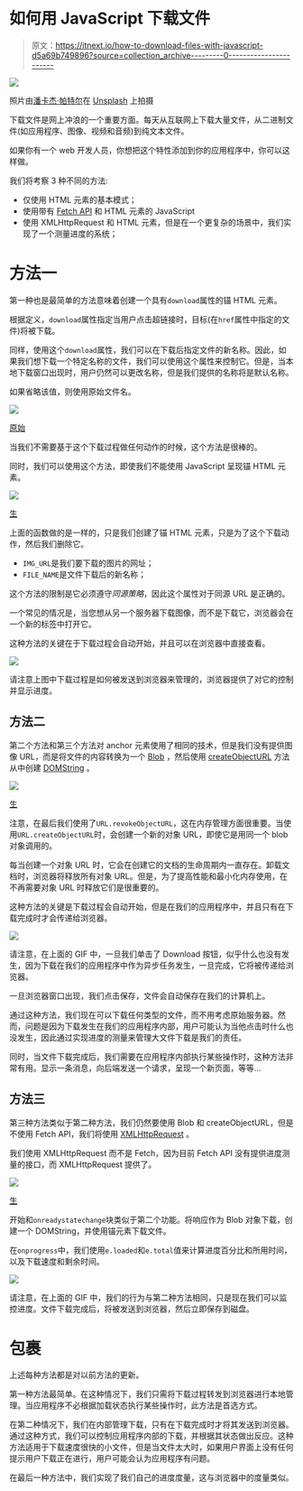 # 如何用 JavaScript 下载文件

> 原文：<https://itnext.io/how-to-download-files-with-javascript-d5a69b749896?source=collection_archive---------0----------------------->

![](img/113717472c6a5d1e307aa1bc0208c4a8.png)

照片由[潘卡杰·帕特尔](https://unsplash.com/@pankajpatel?utm_source=unsplash&utm_medium=referral&utm_content=creditCopyText)在 [Unsplash](https://unsplash.com/s/photos/loading?utm_source=unsplash&utm_medium=referral&utm_content=creditCopyText) 上拍摄

下载文件是网上冲浪的一个重要方面。每天从互联网上下载大量文件，从二进制文件(如应用程序、图像、视频和音频)到纯文本文件。

如果你有一个 web 开发人员，你想把这个特性添加到你的应用程序中，你可以这样做。

我们将考察 3 种不同的方法:

*   仅使用 HTML 元素的基本模式；
*   使用带有 [Fetch API](https://developer.mozilla.org/en-US/docs/Web/API/Fetch_API) 和 HTML 元素的 JavaScript
*   使用 XMLHttpRequest 和 HTML 元素，但是在一个更复杂的场景中，我们实现了一个测量进度的系统；

# 方法一

第一种也是最简单的方法意味着创建一个具有`download`属性的锚 HTML 元素。

根据定义，`download`属性指定当用户点击超链接时，目标(在`href`属性中指定的文件)将被下载。

同样，使用这个`download`属性，我们可以在下载后指定文件的新名称。因此，如果我们想下载一个特定名称的文件，我们可以使用这个属性来控制它。但是，当本地下载窗口出现时，用户仍然可以更改名称，但是我们提供的名称将是默认名称。

如果省略该值，则使用原始文件名。

![](img/2ee31f40c3aaa0c4f71539922cecc530.png)

[原始](https://carbon.now.sh/?bg=rgba%28171%2C+184%2C+195%2C+1%29&t=seti&wt=none&l=htmlmixed&ds=true&dsyoff=20px&dsblur=68px&wc=true&wa=true&pv=56px&ph=56px&ln=false&fl=1&fm=Hack&fs=14px&lh=133%25&si=false&es=2x&wm=false&code=%253Ca%2520href%253D%2522https%253A%252F%252Ft-bucket.sfo3.digitaloceanspaces.com%252F100mb.txt%2522%2520download%250A%2520%2520%253EDownload%2520100mb.txt%253C%252Fa%250A%253E)

当我们不需要基于这个下载过程做任何动作的时候，这个方法是很棒的。

同时，我们可以使用这个方法，即使我们不能使用 JavaScript 呈现锚 HTML 元素。

![](img/a5aa5e6c4350d1d967eedc95ff2e8e34.png)

[生](https://carbon.now.sh/?bg=rgba%28171%2C+184%2C+195%2C+1%29&t=seti&wt=none&l=javascript&ds=true&dsyoff=20px&dsblur=68px&wc=true&wa=true&pv=56px&ph=56px&ln=false&fl=1&fm=Hack&fs=14px&lh=133%25&si=false&es=2x&wm=false&code=function%2520downloadUsingAnchorElement%28%29%2520%257B%250A%2520%2520const%2520anchor%2520%253D%2520document.createElement%28%2522a%2522%29%253B%250A%2520%2520anchor.href%2520%253D%2520IMG_URL%253B%250A%2520%2520anchor.download%2520%253D%2520FILE_NAME%253B%250A%2520%2520%250A%2520%2520document.body.appendChild%28anchor%29%253B%250A%2520%2520anchor.click%28%29%253B%250A%2520%2520document.body.removeChild%28anchor%29%253B%250A%257D)

上面的函数做的是一样的，只是我们创建了锚 HTML 元素，只是为了这个下载动作，然后我们删除它。

*   `IMG_URL`是我们要下载的图片的网址；
*   `FILE_NAME`是文件下载后的新名称；

这个方法的限制是它必须遵守*同源策略*，因此这个属性对于同源 URL 是正确的。

一个常见的情况是，当您想从另一个服务器下载图像，而不是下载它，浏览器会在一个新的标签中打开它。

这种方法的关键在于下载过程会自动开始，并且可以在浏览器中直接查看。

![](img/3228c665a1e8bcc48b730ed4e13e7e80.png)

请注意上图中下载过程是如何被发送到浏览器来管理的，浏览器提供了对它的控制并显示进度。

## 方法二

第二个方法和第三个方法对 anchor 元素使用了相同的技术，但是我们没有提供图像 URL，而是将文件的内容转换为一个 [Blob](https://developer.mozilla.org/en-US/docs/Web/API/Blob) ，然后使用 [createObjectURL](https://developer.mozilla.org/en-US/docs/Web/API/URL/createObjectURL) 方法从中创建 [DOMString](https://developer.mozilla.org/en-US/docs/Web/API/DOMString) 。

![](img/b15b3dd8717ed2642fffb27e05f05229.png)

[生](https://carbon.now.sh/?bg=rgba%28171%2C+184%2C+195%2C+1%29&t=seti&wt=none&l=javascript&ds=true&dsyoff=20px&dsblur=68px&wc=true&wa=true&pv=56px&ph=56px&ln=false&fl=1&fm=Hack&fs=14px&lh=133%25&si=false&es=2x&wm=false&code=async%2520function%2520downloadUsingFetch%28%29%2520%257B%250A%2520%2520const%2520image%2520%253D%2520await%2520fetch%28IMG_URL%29%253B%250A%2520%2520const%2520imageBlog%2520%253D%2520await%2520image.blob%28%29%253B%250A%2520%2520const%2520imageURL%2520%253D%2520URL.createObjectURL%28imageBlog%29%253B%250A%250A%2520%2520const%2520anchor%2520%253D%2520document.createElement%28%2522a%2522%29%253B%250A%2520%2520anchor.href%2520%253D%2520imageURL%253B%250A%2520%2520anchor.download%2520%253D%2520FILE_NAME%253B%250A%250A%2520%2520document.body.appendChild%28anchor%29%253B%250A%2520%2520anchor.click%28%29%253B%250A%2520%2520document.body.removeChild%28anchor%29%253B%250A%250A%2520%2520URL.revokeObjectURL%28imageURL%29%253B%250A%257D)

注意，在最后我们使用了`URL.revokeObjectURL`，这在内存管理方面很重要。当使用`URL.createObjectURL`时，会创建一个新的对象 URL，即使它是用同一个 blob 对象调用的。

每当创建一个对象 URL 时，它会在创建它的文档的生命周期内一直存在。卸载文档时，浏览器将释放所有对象 URL。但是，为了提高性能和最小化内存使用，在不再需要对象 URL 时释放它们是很重要的。

这种方法的关键是下载过程会自动开始，但是在我们的应用程序中，并且只有在下载完成时才会传递给浏览器。

![](img/b22ee989e412200227989fb5aa021d8d.png)

请注意，在上面的 GIF 中，一旦我们单击了 Download 按钮，似乎什么也没有发生，因为下载在我们的应用程序中作为异步任务发生，一旦完成，它将被传递给浏览器。

一旦浏览器窗口出现，我们点击保存，文件会自动保存在我们的计算机上。

通过这种方法，我们现在可以下载任何类型的文件，而不用考虑原始服务器。然而，问题是因为下载发生在我们的应用程序内部，用户可能认为当他点击时什么也没发生，因此通过实现进度的测量来管理大文件下载是我们的责任。

同时，当文件下载完成后，我们需要在应用程序内部执行某些操作时，这种方法非常有用。显示一条消息，向后端发送一个请求，呈现一个新页面，等等…

## 方法三

第三种方法类似于第二种方法，我们仍然要使用 Blob 和 createObjectURL，但是不使用 Fetch API，我们将使用 [XMLHttpRequest](http://org/en-US/docs/Web/API/XMLHttpRequest) 。

我们使用 XMLHttpRequest 而不是 Fetch，因为目前 Fetch API 没有提供进度测量的接口，而 XMLHttpRequest 提供了。

![](img/2866f0ee73893d5a38c6c2d669137304.png)

[生](https://carbon.now.sh/?bg=rgba%28171%2C+184%2C+195%2C+1%29&t=seti&wt=none&l=javascript&ds=true&dsyoff=20px&dsblur=68px&wc=true&wa=true&pv=56px&ph=56px&ln=false&fl=1&fm=Hack&fs=14px&lh=133%25&si=false&es=2x&wm=false&code=function%2520downloadWithProgress%28%29%2520%257B%250A%2520%2520const%2520startTime%2520%253D%2520new%2520Date%28%29.getTime%28%29%253B%250A%250A%2520%2520request%2520%253D%2520new%2520XMLHttpRequest%28%29%253B%250A%250A%2520%2520request.responseType%2520%253D%2520%2522blob%2522%253B%250A%2520%2520request.open%28%2522get%2522%252C%2520IMG_URL%252C%2520true%29%253B%250A%2520%2520request.send%28%29%253B%250A%250A%2520%2520request.onreadystatechange%2520%253D%2520function%2520%28%29%2520%257B%250A%2520%2520%2520%2520if%2520%28this.readyState%2520%253D%253D%25204%2520%2526%2526%2520this.status%2520%253D%253D%2520200%29%2520%257B%250A%2520%2520%2520%2520%2520%2520const%2520imageURL%2520%253D%2520window.URL.createObjectURL%28this.response%29%253B%250A%250A%2520%2520%2520%2520%2520%2520const%2520anchor%2520%253D%2520document.createElement%28%2522a%2522%29%253B%250A%2520%2520%2520%2520%2520%2520anchor.href%2520%253D%2520imageURL%253B%250A%2520%2520%2520%2520%2520%2520anchor.download%2520%253D%2520FILE_NAME%253B%250A%2520%2520%2520%2520%2520%2520document.body.appendChild%28anchor%29%253B%250A%2520%2520%2520%2520%2520%2520anchor.click%28%29%253B%250A%2520%2520%2520%2520%257D%250A%2520%2520%257D%253B%250A%250A%2520%2520request.onprogress%2520%253D%2520function%2520%28e%29%2520%257B%250A%2520%2520%2520%2520const%2520percent_complete%2520%253D%2520Math.floor%28%28e.loaded%2520%252F%2520e.total%29%2520*%2520100%29%253B%250A%250A%2520%2520%2520%2520const%2520duration%2520%253D%2520%28new%2520Date%28%29.getTime%28%29%2520-%2520startTime%29%2520%252F%25201000%253B%250A%2520%2520%2520%2520const%2520bps%2520%253D%2520e.loaded%2520%252F%2520duration%253B%250A%250A%2520%2520%2520%2520const%2520kbps%2520%253D%2520Math.floor%28bps%2520%252F%25201024%29%253B%250A%250A%2520%2520%2520%2520const%2520time%2520%253D%2520%28e.total%2520-%2520e.loaded%29%2520%252F%2520bps%253B%250A%2520%2520%2520%2520const%2520seconds%2520%253D%2520Math.floor%28time%2520%2525%252060%29%253B%250A%2520%2520%2520%2520const%2520minutes%2520%253D%2520Math.floor%28time%2520%252F%252060%29%253B%250A%250A%2520%2520%2520%2520console.log%28%250A%2520%2520%2520%2520%2520%2520%2560%2524%257Bpercent_complete%257D%2525%2520-%2520%2524%257Bkbps%257D%2520Kbps%2520-%2520%2524%257Bminutes%257D%2520min%2520%2524%257Bseconds%257D%2520sec%2520remaining%2560%250A%2520%2520%2520%2520%29%253B%250A%2520%2520%257D%253B%250A%257D)

开始和`onreadystatechange`块类似于第二个功能。将响应作为 Blob 对象下载，创建一个 DOMString，并使用锚元素下载文件。

在`onprogress`中，我们使用`e.loaded`和`e.total`值来计算进度百分比和所用时间，以及下载速度和剩余时间。

![](img/4352a7d10db60904db23b6028360641a.png)

请注意，在上面的 GIF 中，我们的行为与第二种方法相同，只是现在我们可以监控进度。文件下载完成后，将被发送到浏览器，然后立即保存到磁盘。

# 包裹

上述每种方法都是对以前方法的更新。

第一种方法最简单。在这种情况下，我们只需将下载过程转发到浏览器进行本地管理。当应用程序不必根据加载状态执行某些操作时，此方法是首选方式。

在第二种情况下，我们在内部管理下载，只有在下载完成时才将其发送到浏览器。通过这种方式，我们可以控制应用程序内部的下载，并根据其状态做出反应。这种方法适用于下载速度很快的小文件，但是当文件太大时，如果用户界面上没有任何提示用户下载正在进行，用户可能会认为应用程序有问题。

在最后一种方法中，我们实现了我们自己的进度度量，这与浏览器中的度量类似。